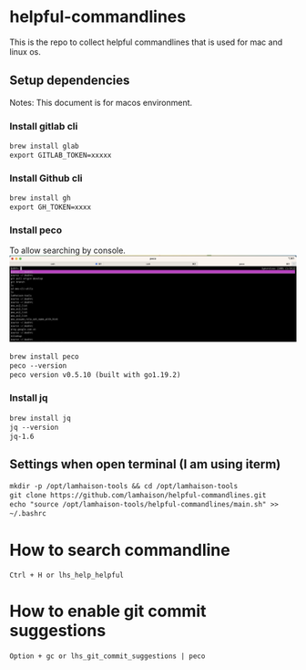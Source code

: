 # helpful-commandlines
This is the repo to collect helpful commandlines that is used for mac and linux os.


## Setup dependencies
Notes: This document is for macos environment.

### Install gitlab cli
```
brew install glab
export GITLAB_TOKEN=xxxxx
```

### Install Github cli
```
brew install gh
export GH_TOKEN=xxxx
```

### Install peco
To allow searching by console.
![image](./images/peco_history_menu.png)

```
brew install peco
peco --version
peco version v0.5.10 (built with go1.19.2)
```

### Install jq
```
brew install jq
jq --version
jq-1.6
```

## Settings when open terminal (I am using iterm)
```
mkdir -p /opt/lamhaison-tools && cd /opt/lamhaison-tools
git clone https://github.com/lamhaison/helpful-commandlines.git
echo "source /opt/lamhaison-tools/helpful-commandlines/main.sh" >> ~/.bashrc
```

# How to search commandline
```
Ctrl + H or lhs_help_helpful

```

# How to enable git commit suggestions
```
Option + gc or lhs_git_commit_suggestions | peco
```

